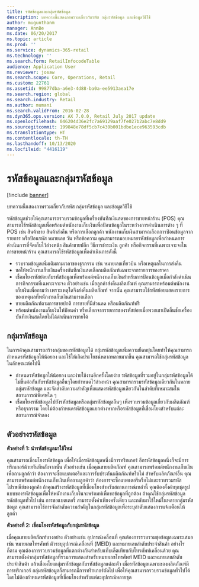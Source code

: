 ```yaml
---
title: รหัสข้อมูลและกลุ่มรหัสข้อมูล
description: บทความนี้แสดงภาพรวมเกี่ยวกับรหัส กลุ่มรหัสข้อมูล และข้อมูลวิธีใช้
author: mugunthanm
manager: AnnBe
ms.date: 06/20/2017
ms.topic: article
ms.prod: ''
ms.service: dynamics-365-retail
ms.technology: ''
ms.search.form: RetailInfocodeTable
audience: Application User
ms.reviewer: josaw
ms.search.scope: Core, Operations, Retail
ms.custom: 22761
ms.assetid: 99877dba-a6e3-4d88-ba0a-ee5913aea17e
ms.search.region: global
ms.search.industry: Retail
ms.author: mumani
ms.search.validFrom: 2016-02-28
ms.dyn365.ops.version: AX 7.0.0, Retail July 2017 update
ms.openlocfilehash: 046204d36e2fc7a69129aaf7fe027b2abc7e8dd9
ms.sourcegitcommit: 199848e78df5cb7c439b001bdbe1ece963593cdb
ms.translationtype: HT
ms.contentlocale: th-TH
ms.lasthandoff: 10/13/2020
ms.locfileid: "4416119"
---
```

# <a name="info-codes-and-info-code-groups"></a>รหัสข้อมูลและกลุ่มรหัสข้อมูล

[!include [banner](includes/banner.md)]

บทความนี้แสดงภาพรวมเกี่ยวกับรหัส กลุ่มรหัสข้อมูล และข้อมูลวิธีใช้

รหัสข้อมูลช่วยให้คุณสามารถรวบรวมข้อมูลที่เครื่องบันทึกเงินสดของการขายหน้าร้าน (POS)  คุณสามารถใช้รหัสข้อมูลเพื่อพร้อมต์พนักงานเก็บเงินเพื่อป้อนข้อมูลในระหว่างการดำเนินการต่าง ๆ ที่ POS เช่น สินค้าขาย สินค้าส่งคืน หรือการเลือกลูกค้า พนักงานเก็บเงินสามารถเลือกการป้อนข้อมูลจากรายการ หรือป้อนรหัส หมายเลข วัน หรือข้อความ คุณสามารถมอบหมายรหัสข้อมูลเพื่อกำหนดการดำเนินการที่จัดเก็บไว้ล่วงหน้า สินค้าขายปลีก วิธีการชำระเงิน ลูกค้า หรือกิจกรรมที่เฉพาะเจาะจงในการขายหน้าร้าน คุณสามารถใช้รหัสข้อมูลเพื่อดำเนินการดังนี้

- รวบรวมข้อมูลเพิ่มเติมตามเวลาของธุรกรรม เช่น หมายเลขเที่ยวบิน หรือเหตุผลในการส่งคืน
- ขอให้พนักงานเก็บเงินเครื่องบันทึกเงินสดเลือกผลิตภัณฑ์เฉพาะจากรายการของราคา
- เชื่อมโยงรหัสย่อยกับรหัสข้อมูลเพื่อพร้อมต์พนักงานเก็บเงินสำหรับการป้อนข้อมูลเมื่อกำลังดำเนินการกิจกรรมที่เฉพาะเจาะจง ตัวอย่างเช่น เมื่อลูกค้าส่งคืนผลิตภัณฑ์ คุณสามารถพร้อมต์พนักงานเก็บเงินเพื่อถามว่า เพราะเหตุใดจึงส่งคืนผลิตภัณฑ์ จากนั้น คุณสามารถใช้รหัสย่อยแสดงรายการของเหตุผลที่พนักงานเก็บเงินสามารถเลือก
- ขายผลิตภัณฑ์ตามการขายปกติ การขายที่มีส่วนลด หรือผลิตภัณฑ์ฟรี
- พร้อมต์พนักงานเก็บเงินให้ป้อนค่า หรือเลือกจากรายการของรหัสย่อยเมื่อพวกเขาเปิดลิ้นชักเครื่องบันทึกเงินสดโดยไม่ได้ดำเนินการขายได้

## <a name="info-codes-group"></a>กลุ่มรหัสข้อมูล

ในการค้าคุณสามารถสร้างกลุ่มของรหัสข้อมูลได้ กลุ่มรหัสข้อมูลเพิ่มความยืดหยุ่นโดยทำให้คุณสามารถกำหนดรหัสข้อมูลให้น้อยลง และใช้ให้เกิดประโยชน์หลากหลายมากขึ้น คุณสามารถใช้กลุ่มรหัสข้อมูลในลักษณะต่อไปนี้

- กำหนดรหัสข้อมูลให้น้อยลง และง่ายใช้งานอีกครั้งโดยง่าย รหัสข้อมูลที่รวมอยู่ในกลุ่มรหัสข้อมูลได้ไม่ขึ้นต่อกันกับรหัสข้อมูลอื่นๆโดยกำหนดไว้ล่วงหน้า คุณสามารถรวมรหัสข้อมูลเดียวกันในหลายกลุ่มรหัสข้อมูล และจัดลำดับความสำคัญเพื่อแสดงรหัสข้อมูลเดียวกันในลำดับที่เหมาะสมในสถานการณ์พิเศษใด ๆ
- เชื่อมโยงรหัสข้อมูลไปยังรหัสข้อมูลหรือกลุ่มรหัสข้อมูลอืนๆ เพื่อรวบรวมข้อมูลเกี่ยวกับผลิตภัณฑ์หรือธุรกรรม โดยไม่ต้องกำหนดรหัสข้อมูลแยกต่างหากหรือรหัสข้อมูลที่เชื่อมโยงสำหรับแต่ละสถานการณ์จำลอง

## <a name="info-code-examples"></a>ตัวอย่างรหัสข้อมูล

**ตัวอย่างที่ 1: นำรหัสข้อมูลมาใช้ใหม่**

คุณสามารถเชื่อมโยงรหัสข้อมูล เพื่อให้เมื่อรหัสข้อมูลหนึ่งมีการทริกเกอร์ อีกรหัสข้อมูลหนึ่งก็จะมีการทริกเกอร์ด้วยทันทีหลังจากนั้น ตัวอย่างเช่น เมื่อคุณขายผลิตภัณฑ์ คุณสามารถพร้อมต์พนักงานเก็บเงินเพื่อถามลูกค้าว่า ต้องการจะซื้อแบตเตอรีและการรับประกันผลิตภัณฑ์หรือไม่ สำหรับผลิตภัณฑ์อื่น คุณสามารถพร้อมต์พนักงานเก็บเงินเพื่อถามลูกค้าว่า ต้องการจะซื้อแบตเตอรีหรือไม่และรวบรวมรหัสไปรษณีย์ของลูกค้า ถ้าคุณสร้างรหัสข้อมูลที่เชื่อมโยงสำหรับสถานการณ์เหล่านี้ คุณต้องตั้งค่าทุกชุดรูปแบบของรหัสข้อมูลเพื่อให้พนักงานเก็บเงินจะพร้อมท์เพื่อขอข้อมูลที่ถูกต้อง ถ้าคุณใช้กลุ่มรหัสข้อมูล รหัสข้อมูลทั่วไป เช่น การขอแบตเตอรี่ สามารถตั้งค่าเพียงครั้งเดียว และกลับมาใช้ใหม่ในหลายกลุ่มรหัสข้อมูล คุณสามารถใช้การจัดลำดับความสำคัญในกลุ่มรหัสข้อมูลเพื่อระบุลำดับแสดงการแจ้งเตือนให้ลูกค้า

**ตัวอย่างที่ 2: เชื่อมโยงรหัสข้อมูลกับกลุ่มรหัสข้อมูล**

เมื่อคุณขายผลิตภัณฑ์บางอย่าง ตัวอย่างเช่น อุปกรณ์เคลื่อนที่ คุณต้องการรวบรวมชุดข้อมูลเฉพาะเสมอ เช่น หมายเลขโทรศัพท์ ตัวระบุอุปกรณ์เคลื่อนที่ (MEID) และหมายเลขลำดับประจำสินค้า อย่างไรก็ตาม คุณต้องการรวบรวมข้อมูลที่แตกต่างกันสำหรับแท็บเล็ตเทียบกับโทรศัพท์เคลื่อนด้วย คุณสามารถตั้งค่ากลุ่มรหัสข้อมูลที่รวมการแสดงสำหรับหมายเลขโทรศัพท์ MEID และหมายเลขลำดับประจำสินค้า แล้วเชื่อมโยงกลุ่มรหัสข้อมูลกับรหัสข้อมูลแต่ละตัว เมื่อรหัสข้อมูลเฉพาะของผลิตภัณฑ์มีการทริกเกอร์ กลุ่มรหัสข้อมูลก็สามารถมีการทริกเกอร์ถัดไป เพื่อให้คุณสามารถรวบรวมข้อมูลทั่วไปได้โดยไม่ต้องกำหนดรหัสข้อมูลที่เชื่อมโยงสำหรับแต่ละอุปกรณ์หลายชุด
